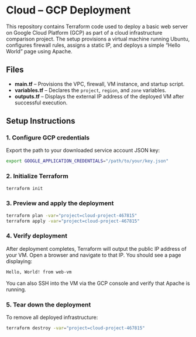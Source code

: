 # Cloud – GCP Deployment

This repository contains Terraform code used to deploy a basic web server on Google Cloud Platform (GCP) as part of a cloud infrastructure comparison project. The setup provisions a virtual machine running Ubuntu, configures firewall rules, assigns a static IP, and deploys a simple “Hello World” page using Apache.

##  Files

- **main.tf** – Provisions the VPC, firewall, VM instance, and startup script.
- **variables.tf** – Declares the `project`, `region`, and `zone` variables.
- **outputs.tf** – Displays the external IP address of the deployed VM after successful execution.

##  Setup Instructions

### 1. Configure GCP credentials

Export the path to your downloaded service account JSON key:

```bash
export GOOGLE_APPLICATION_CREDENTIALS="/path/to/your/key.json"
```

### 2. Initialize Terraform

```bash
terraform init
```

### 3. Preview and apply the deployment

```bash
terraform plan -var="project=cloud-project-467815"
terraform apply -var="project=cloud-project-467815"
```

### 4. Verify deployment

After deployment completes, Terraform will output the public IP address of your VM. Open a browser and navigate to that IP. You should see a page displaying:

```html
Hello, World! from web-vm
```

You can also SSH into the VM via the GCP console and verify that Apache is running.

### 5. Tear down the deployment

To remove all deployed infrastructure:

```bash
terraform destroy -var="project=cloud-project-467815"
```
